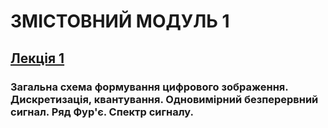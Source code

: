 # **ЗМІСТОВНИЙ МОДУЛЬ 1**
## [**Лекція 1**](/_LEC_/Modulus_1/2021_CG_DIP_Mod_1_Lec_1.pdf)
### **Загальна схема формування цифрового зображення. Дискретизація, квантування. Одновимірний безперервний сигнал. Ряд Фур'є. Спектр сигналу.**
